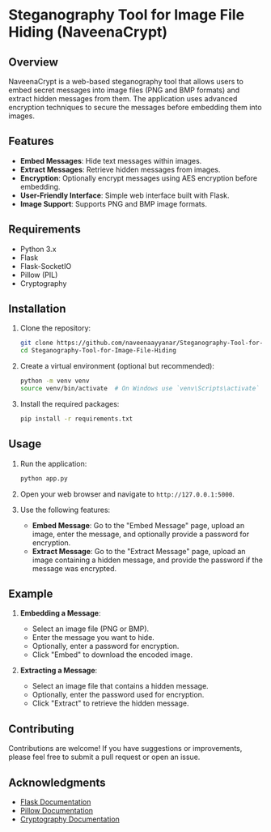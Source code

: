 # Steganography Tool for Image File Hiding (NaveenaCrypt)

## Overview
NaveenaCrypt is a web-based steganography tool that allows users to embed secret messages into image files (PNG and BMP formats) and extract hidden messages from them. The application uses advanced encryption techniques to secure the messages before embedding them into images.

## Features
- **Embed Messages**: Hide text messages within images.
- **Extract Messages**: Retrieve hidden messages from images.
- **Encryption**: Optionally encrypt messages using AES encryption before embedding.
- **User-Friendly Interface**: Simple web interface built with Flask.
- **Image Support**: Supports PNG and BMP image formats.

## Requirements
- Python 3.x
- Flask
- Flask-SocketIO
- Pillow (PIL)
- Cryptography

## Installation
1. Clone the repository:
   ```bash
   git clone https://github.com/naveenaayyanar/Steganography-Tool-for-Image-File-Hiding.git
   cd Steganography-Tool-for-Image-File-Hiding
   ```

2. Create a virtual environment (optional but recommended):
   ```bash
   python -m venv venv
   source venv/bin/activate  # On Windows use `venv\Scripts\activate`
   ```

3. Install the required packages:
   ```bash
   pip install -r requirements.txt
   ```

## Usage
1. Run the application:
   ```bash
   python app.py
   ```

2. Open your web browser and navigate to `http://127.0.0.1:5000`.

3. Use the following features:
   - **Embed Message**: Go to the "Embed Message" page, upload an image, enter the message, and optionally provide a password for encryption.
   - **Extract Message**: Go to the "Extract Message" page, upload an image containing a hidden message, and provide the password if the message was encrypted.

## Example
1. **Embedding a Message**:
   - Select an image file (PNG or BMP).
   - Enter the message you want to hide.
   - Optionally, enter a password for encryption.
   - Click "Embed" to download the encoded image.

2. **Extracting a Message**:
   - Select an image file that contains a hidden message.
   - Optionally, enter the password used for encryption.
   - Click "Extract" to retrieve the hidden message.

## Contributing
Contributions are welcome! If you have suggestions or improvements, please feel free to submit a pull request or open an issue.


## Acknowledgments
- [Flask Documentation](https://flask.palletsprojects.com/)
- [Pillow Documentation](https://pillow.readthedocs.io/en/stable/)
- [Cryptography Documentation](https://cryptography.io/en/latest/)
